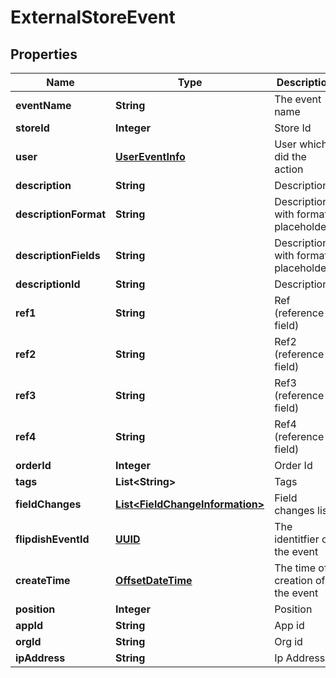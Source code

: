
# ExternalStoreEvent

## Properties
Name | Type | Description | Notes
------------ | ------------- | ------------- | -------------
**eventName** | **String** | The event name |  [optional]
**storeId** | **Integer** | Store Id |  [optional]
**user** | [**UserEventInfo**](UserEventInfo.md) | User which did the action |  [optional]
**description** | **String** | Description |  [optional]
**descriptionFormat** | **String** | Description with format placeholders |  [optional]
**descriptionFields** | **String** | Description with format placeholders |  [optional]
**descriptionId** | **String** | Description |  [optional]
**ref1** | **String** | Ref (reference field) |  [optional]
**ref2** | **String** | Ref2 (reference field) |  [optional]
**ref3** | **String** | Ref3 (reference field) |  [optional]
**ref4** | **String** | Ref4 (reference field) |  [optional]
**orderId** | **Integer** | Order Id |  [optional]
**tags** | **List&lt;String&gt;** | Tags |  [optional]
**fieldChanges** | [**List&lt;FieldChangeInformation&gt;**](FieldChangeInformation.md) | Field changes list |  [optional]
**flipdishEventId** | [**UUID**](UUID.md) | The identitfier of the event |  [optional]
**createTime** | [**OffsetDateTime**](OffsetDateTime.md) | The time of creation of the event |  [optional]
**position** | **Integer** | Position |  [optional]
**appId** | **String** | App id |  [optional]
**orgId** | **String** | Org id |  [optional]
**ipAddress** | **String** | Ip Address |  [optional]



